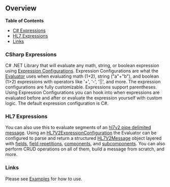 ## Overview

**Table of Contents**
- [C# Expressions](#csharp-expressions)
- [HL7 Expressions](#hl7-expressions)
- [Links](#links)

### CSharp Expressions

C# .NET Library that will evaluate any math, string, or boolean expression using [Expression Configurations](ExpressionConfigurations.html). Expression Configurations are what the [Evaluator](/api/ExpressionEvaluatorForDotNet.Evaluator.html) uses when evaluating math (1+2), string ("a"+"b"), and boolean (1>2) expressions with operators like '+', '-', '||', and more. The expression configurations are fully customizable. Expressions support parentheses. Using Expression Configurations you can hook into when expressions are evaluated before and after or evaluate the expression yourself with custom logic. The default expression configuration is C#. 

### HL7 Expressions

You can also use this to evaluate segments of an [hl7v2 pipe delimited message](https://en.wikipedia.org/wiki/Health_Level_7). Using an [HL7V2ExpressionConfiguration](/api/ExpressionEvaluatorForDotNet.HL7V2ExpressionConfiguration.html) the Evaluator can be configured to parse and return a structured [HL7V2Message](/api/ExpressionEvaluatorForDotNet.HL7V2Message.html) object layered with [fields](/api/ExpressionEvaluatorForDotNet.HL7V2Field.html), [field repetitions](/api/ExpressionEvaluatorForDotNet.HL7V2FieldRepetition.html), [components](/api/ExpressionEvaluatorForDotNet.HL7V2Component.html), and [subcomponents](/api/ExpressionEvaluatorForDotNet.HL7V2SubComponent.html). You can also perform CRUD operations on all of them, build a message from scratch, and more.

### Links

Please see [Examples](Examples.html) for how to use.